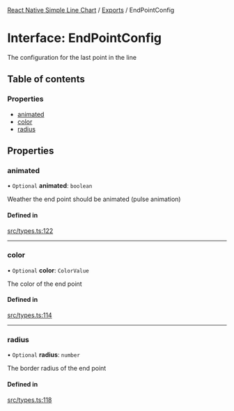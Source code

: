 [React Native Simple Line Chart](../README.md) / [Exports](../modules.md) / EndPointConfig

# Interface: EndPointConfig

The configuration for the last point in the line

## Table of contents

### Properties

- [animated](EndPointConfig.md#animated)
- [color](EndPointConfig.md#color)
- [radius](EndPointConfig.md#radius)

## Properties

### animated

• `Optional` **animated**: `boolean`

Weather the end point should be animated (pulse animation)

#### Defined in

[src/types.ts:122](https://github.com/Malaa-tech/react-native-simple-line-chart/blob/b1965b6/src/types.ts#L122)

___

### color

• `Optional` **color**: `ColorValue`

The color of the end point

#### Defined in

[src/types.ts:114](https://github.com/Malaa-tech/react-native-simple-line-chart/blob/b1965b6/src/types.ts#L114)

___

### radius

• `Optional` **radius**: `number`

The border radius of the end point

#### Defined in

[src/types.ts:118](https://github.com/Malaa-tech/react-native-simple-line-chart/blob/b1965b6/src/types.ts#L118)
